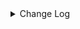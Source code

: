 <details><summary> Change Log </summary>

| Change | Commit | Version |
| --- | --- | --- |
|[Fix][Connector-V2] Fix load state check in MilvusSourceReader to consider partition-level status (#8937)|https://github.com/apache/seatunnel/commit/bde235090|2.3.10|
|[Improve][dist]add shade check rule (#8136)|https://github.com/apache/seatunnel/commit/51ef80001|2.3.9|
|[Improve][Core] Refactor common options of column/row (#7911)|https://github.com/apache/seatunnel/commit/d1582afee|2.3.9|
|[Feature] [connector-milvus] update milvus connector to support dynamic schema, failed retry, etc. (#7885)|https://github.com/apache/seatunnel/commit/6a31f9172|2.3.9|
|[Feature][Restapi] Allow metrics information to be associated to logical plan nodes (#7786)|https://github.com/apache/seatunnel/commit/6b7c53d03|2.3.9|
|[Fix][Connector-V2] Fix known directory create and delete ignore issues (#7700)|https://github.com/apache/seatunnel/commit/e2fb67957|2.3.8|
|[Improve][Connector-V2] Optimize milvus code (#7691)|https://github.com/apache/seatunnel/commit/1eddb8e1b|2.3.8|
|[Improve] [Connector-V2] Optimize milvus-connector config code (#7658)|https://github.com/apache/seatunnel/commit/f831f7a5e|2.3.8|
|[Improve][Connector-V2] update vectorType (#7446)|https://github.com/apache/seatunnel/commit/1bba72385|2.3.8|
|[Improve][API] Move catalog open to SaveModeHandler (#7439)|https://github.com/apache/seatunnel/commit/8c2c5c79a|2.3.8|
|[Feature][Connector-V2] Fake Source support produce vector data (#7401)|https://github.com/apache/seatunnel/commit/6937d10ac|2.3.8|
|[Feature][Connector-V2][Milvus] Support Milvus source &amp; sink (#7158)|https://github.com/apache/seatunnel/commit/0c69b9166|2.3.6|

</details>
